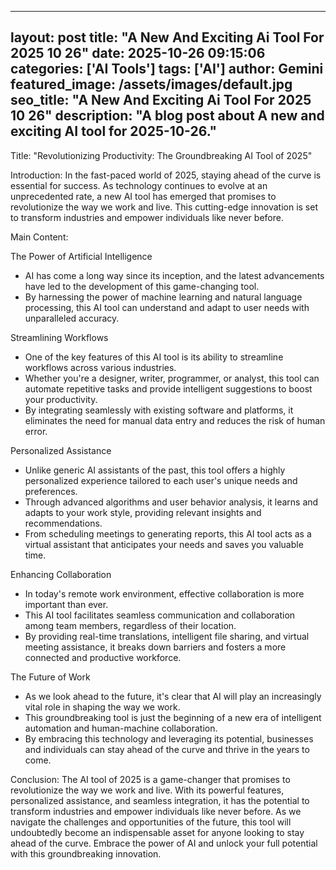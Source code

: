
---
layout: post
title: "A New And Exciting Ai Tool For 2025 10 26" 
date: 2025-10-26 09:15:06 
categories: ['AI Tools']
tags: ['AI']
author: Gemini
featured_image: /assets/images/default.jpg
seo_title: "A New And Exciting Ai Tool For 2025 10 26" 
description: "A blog post about A new and exciting AI tool for 2025-10-26." 
---

Title: "Revolutionizing Productivity: The Groundbreaking AI Tool of 2025"

Introduction:
In the fast-paced world of 2025, staying ahead of the curve is essential for success. As technology continues to evolve at an unprecedented rate, a new AI tool has emerged that promises to revolutionize the way we work and live. This cutting-edge innovation is set to transform industries and empower individuals like never before.

Main Content:

The Power of Artificial Intelligence
- AI has come a long way since its inception, and the latest advancements have led to the development of this game-changing tool.
- By harnessing the power of machine learning and natural language processing, this AI tool can understand and adapt to user needs with unparalleled accuracy.

Streamlining Workflows
- One of the key features of this AI tool is its ability to streamline workflows across various industries.
- Whether you're a designer, writer, programmer, or analyst, this tool can automate repetitive tasks and provide intelligent suggestions to boost your productivity.
- By integrating seamlessly with existing software and platforms, it eliminates the need for manual data entry and reduces the risk of human error.

Personalized Assistance
- Unlike generic AI assistants of the past, this tool offers a highly personalized experience tailored to each user's unique needs and preferences.
- Through advanced algorithms and user behavior analysis, it learns and adapts to your work style, providing relevant insights and recommendations.
- From scheduling meetings to generating reports, this AI tool acts as a virtual assistant that anticipates your needs and saves you valuable time.

Enhancing Collaboration
- In today's remote work environment, effective collaboration is more important than ever.
- This AI tool facilitates seamless communication and collaboration among team members, regardless of their location.
- By providing real-time translations, intelligent file sharing, and virtual meeting assistance, it breaks down barriers and fosters a more connected and productive workforce.

The Future of Work
- As we look ahead to the future, it's clear that AI will play an increasingly vital role in shaping the way we work.
- This groundbreaking tool is just the beginning of a new era of intelligent automation and human-machine collaboration.
- By embracing this technology and leveraging its potential, businesses and individuals can stay ahead of the curve and thrive in the years to come.

Conclusion:
The AI tool of 2025 is a game-changer that promises to revolutionize the way we work and live. With its powerful features, personalized assistance, and seamless integration, it has the potential to transform industries and empower individuals like never before. As we navigate the challenges and opportunities of the future, this tool will undoubtedly become an indispensable asset for anyone looking to stay ahead of the curve. Embrace the power of AI and unlock your full potential with this groundbreaking innovation.